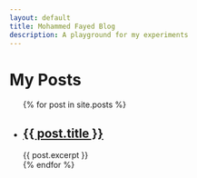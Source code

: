 ```yaml
---
layout: default
title: Mohammed Fayed Blog
description: A playground for my experiments
---
```


# My Posts
<ul>
  {% for post in site.posts %}
    <li>
      <h2><a href="{{ post.url }}">{{ post.title }}</a></h2>
      {{ post.excerpt }}
    </li>
  {% endfor %}
</ul>
